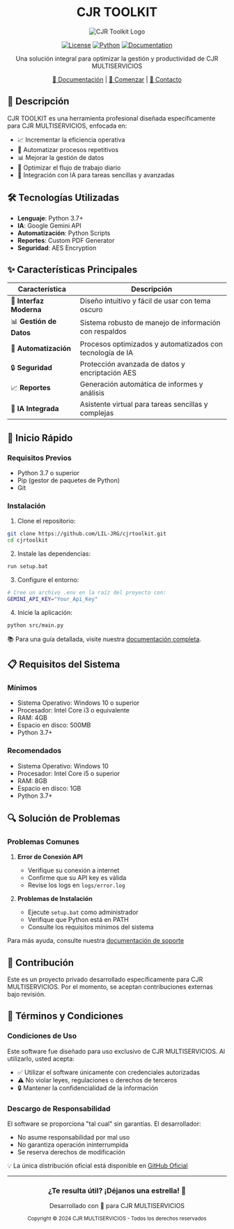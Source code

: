 <h1 align="center"> CJR TOOLKIT </h1>

<div align="center");

![CJR Toolkit Logo](https://github.com/user-attachments/assets/b52f7a73-9128-4ed6-baba-c696434b152d)

[![License](https://img.shields.io/badge/License-Proprietary-red.svg)](LICENSE)
[![Python](https://img.shields.io/badge/Python-3.7+-blue.svg)](https://www.python.org/)
[![Documentation](https://img.shields.io/badge/docs-GitBook-blue.svg)](https://cjr-toolkit.gitbook.io/user-installation-guide/)

</div>

<p align="center">
Una solución integral para optimizar la gestión y productividad de CJR MULTISERVICIOS
</p>

<div align="center");

[📖 Documentación](https://cjr-toolkit.gitbook.io/user-installation-guide/) |
[🚀 Comenzar](https://cjr-toolkit.gitbook.io/user-installation-guide/instalacion/cjr-toolkit) |
[📱 Contacto](mailto:)

</div>

## 🎯 Descripción

CJR TOOLKIT es una herramienta profesional diseñada específicamente para CJR MULTISERVICIOS, enfocada en:

- 📈 Incrementar la eficiencia operativa
- 🔄 Automatizar procesos repetitivos
- 📊 Mejorar la gestión de datos
- 💼 Optimizar el flujo de trabajo diario
- 🤖 Integración con IA para tareas sencillas y avanzadas

## 🛠️ Tecnologías Utilizadas

- **Lenguaje**: Python 3.7+
- **IA**: Google Gemini API
- **Automatización**: Python Scripts
- **Reportes**: Custom PDF Generator
- **Seguridad**: AES Encryption

## ✨ Características Principales

| Característica | Descripción |
|----------------|-------------|
| 🎨 **Interfaz Moderna** | Diseño intuitivo y fácil de usar con tema oscuro |
| 📊 **Gestión de Datos** | Sistema robusto de manejo de información con respaldos |
| 🔄 **Automatización** | Procesos optimizados y automatizados con tecnología de IA |
| 🔒 **Seguridad** | Protección avanzada de datos y encriptación AES |
| 📈 **Reportes** | Generación automática de informes y análisis |
| 🤖 **IA Integrada** | Asistente virtual para tareas sencillas y complejas |

## 🚀 Inicio Rápido

### Requisitos Previos
- Python 3.7 o superior
- Pip (gestor de paquetes de Python)
- Git

### Instalación

1. Clone el repositorio:
```bash
git clone https://github.com/LIL-JRG/cjrtoolkit.git
cd cjrtoolkit
```
2. Instale las dependencias:
```bash
run setup.bat
```
3. Configure el entorno:
```bash
# Cree un archivo .env en la raíz del proyecto con:
GEMINI_API_KEY="Your_Api_Key"
```
4. Inicie la aplicación:
```bash
python src/main.py
```
📚 Para una guía detallada, visite nuestra [documentación completa](https://cjr-toolkit.gitbook.io/).

## 📋 Requisitos del Sistema

### Mínimos
- Sistema Operativo: Windows 10 o superior
- Procesador: Intel Core i3 o equivalente
- RAM: 4GB
- Espacio en disco: 500MB
- Python 3.7+

### Recomendados
- Sistema Operativo: Windows 10
- Procesador: Intel Core i5 o superior
- RAM: 8GB
- Espacio en disco: 1GB
- Python 3.7+

## 🔍 Solución de Problemas

### Problemas Comunes

1. **Error de Conexión API**
   - Verifique su conexión a internet
   - Confirme que su API key es válida
   - Revise los logs en `logs/error.log`

2. **Problemas de Instalación**
   - Ejecute `setup.bat` como administrador
   - Verifique que Python está en PATH
   - Consulte los requisitos mínimos del sistema


Para más ayuda, consulte nuestra [documentación de soporte](https://cjr-toolkit.gitbook.io/user-installation-guide/ayuda/preguntas-frecuentes)

## 🤝 Contribución

Este es un proyecto privado desarrollado específicamente para CJR MULTISERVICIOS. Por el momento, se aceptan contribuciones externas bajo revisión.

## 📜 Términos y Condiciones

### Condiciones de Uso
Este software fue diseñado para uso exclusivo de CJR MULTISERVICIOS. Al utilizarlo, usted acepta:

- ✅ Utilizar el software únicamente con credenciales autorizadas
- ⚠️ No violar leyes, regulaciones o derechos de terceros
- 🔒 Mantener la confidencialidad de la información

### Descargo de Responsabilidad
El software se proporciona "tal cual" sin garantías. El desarrollador:

- No asume responsabilidad por mal uso
- No garantiza operación ininterrumpida
- Se reserva derechos de modificación

💡 La única distribución oficial está disponible en [GitHub Oficial](https://github.com/LIL-JRG/cjrtoolkit)

---
<div align="center">
<h3>¿Te resulta útil? ¡Déjanos una estrella! 🌟</h3>

Desarrollado con 💖 para CJR MULTISERVICIOS

<sub>Copyright © 2024 CJR MULTISERVICIOS - Todos los derechos reservados</sub>
</div>